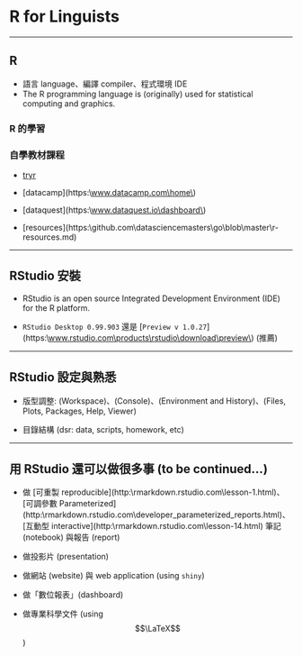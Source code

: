 # R for Linguists

---

## R

* 語言 language、編譯 compiler、程式環境 IDE
* The R programming language is \(originally\) used for statistical computing and graphics.

### R 的學習

### 自學教材課程

* [tryr](http:\\tryr.codeschool.com)

* [datacamp](https:\\www.datacamp.com\home\)

* [dataquest](https:\\www.dataquest.io\dashboard\)

* [resources](https:\\github.com\datasciencemasters\go\blob\master\r-resources.md\)

---

## RStudio 安裝

* RStudio is an open source Integrated Development Environment \(IDE\) for the R platform.

* `RStudio Desktop 0.99.903` 還是 [`Preview v 1.0.27`](https:\\www.rstudio.com\products\rstudio\download\preview\) \(推薦\)

---

## RStudio 設定與熟悉

* 版型調整: \(Workspace\)、\(Console\)、\(Environment and History\)、\(Files, Plots, Packages, Help, Viewer\)

* 目錄結構 \(dsr: data, scripts, homework, etc\)

---

## 用 RStudio 還可以做很多事 \(to be continued...\)

* 做 [可重製 reproducible](http:\\rmarkdown.rstudio.com\lesson-1.html\)、[可調參數 Parameterized](http:\\rmarkdown.rstudio.com\developer_parameterized_reports.html\)、[互動型 interactive](http:\\rmarkdown.rstudio.com\lesson-14.html\) 筆記\(notebook\) 與報告 \(report\)

* 做投影片 \(presentation\)

* 做網站 \(website\) 與 web application \(using `shiny`\)

* 做「數位報表」\(dashboard\)

* 做專業科學文件 \(using $$\LaTeX$$\)



